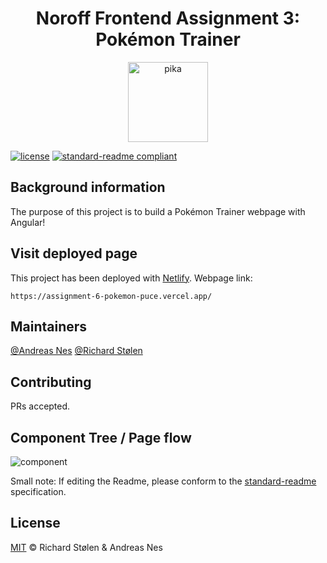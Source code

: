<div align="center">
    <h1>Noroff Frontend Assignment 3: Pokémon Trainer</h1>
     <img src="https://raw.githubusercontent.com/PokeAPI/sprites/master/sprites/pokemon/25.png" width="128" alt="pika">
</div>

[![license](https://img.shields.io/badge/License-MIT-green.svg)](LICENSE)
[![standard-readme compliant](https://img.shields.io/badge/readme%20style-standard-brightgreen.svg?style=flat-square)](https://github.com/RichardLitt/standard-readme)

## Background information
The purpose of this project is to build a Pokémon Trainer webpage with Angular!

## Visit deployed page

This project has been deployed with [Netlify](https://www.netlify.com/). Webpage link:

    https://assignment-6-pokemon-puce.vercel.app/

## Maintainers

[@Andreas Nes](https://gitlab.com/andreas_nes_experis) 
[@Richard Stølen](https://gitlab.com/richardstolen)

## Contributing

PRs accepted.


## Component Tree / Page flow
 <img src="https://gitlab.com/andreas_nes_experis/assignment-6-pokemon/-/blob/main/Frontend-3-component-tree-page-flow.png"  alt="component">


Small note: If editing the Readme, please conform to the [standard-readme](https://github.com/RichardLitt/standard-readme) specification.

## License

[MIT](../LICENSE) © Richard Stølen & Andreas Nes
